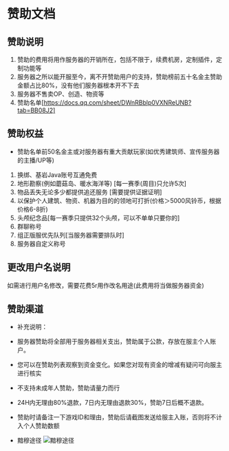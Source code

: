 # 赞助文档

## 赞助说明

1. 赞助的费用将用作服务器的开销所在，包括不限于，续费机房，定制插件，定制功能等
2. 服务器之所以能开服至今，离不开赞助用户的支持，赞助榜前五十名金主赞助金额占比80%，没有他们服务器根本开不下去
3. 服务器不售卖OP、创造、物资等
4. 赞助名单[https://docs.qq.com/sheet/DWnRBblp0VXNReUNB?tab=BB08J2]

## 赞助权益

- 赞助名单前50名金主或对服务器有重大贡献玩家(如优秀建筑师、宣传服务器的主播/UP等)

1. 换绑、基岩Java账号互通免费
2. 地形勘察(例如蘑菇岛、暖水海洋等) [每一赛季(周目)只允许5次]
3. 物品丢失无论多少都提供追还服务 [需要提供证据证明]
4. 以保护个人建筑、物资、机器为目的的领地可打折(价格＞5000风铃币，根据价格6-8折)
5. 头颅纪念品[每一赛季只提供32个头颅，可以不单单只要你的]
6. 群聊称号
7. 组正版服优先队列[当服务器需要排队时]
8. 服务器自定义称号

## 更改用户名说明

如需进行用户名修改，需要花费5r用作改名用途(此费用将当做服务器资金)

## 赞助渠道

- 补充说明：
- 服务器赞助将全部用于服务器相关支出，赞助属于公款，存放在服主个人账户。
- 您可以在赞助列表观察到资金变化。如果您对现有资金的增减有疑问可向服主进行核实
- 不支持未成年人赞助，赞助请量力而行
- 24H内无理由80%退款，7日内无理由退款30%，赞助7日后概不退款。
- 赞助时请备注一下游戏ID和理由，赞助后请截图发送给服主入账，否则将不计入个人赞助数额

- 黯穆途径
![黯穆途径](/sponsor/zanzhu2.png)
<!-- - 逗比途径
![逗比途径](/sponsor/zanzhu1.png) -->
